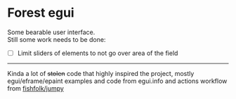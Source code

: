 # Forest egui
Some bearable user interface.  
Still some work needs to be done:
- [ ] Limit sliders of elements to not go over area of the field

----
Kinda a lot of ~~stolen~~ code that highly inspired the project, mostly egui/eframe/epaint examples and code from egui.info and actions workflow from [fishfolk/jumpy](https://github.com/fishfolk/jumpy)
